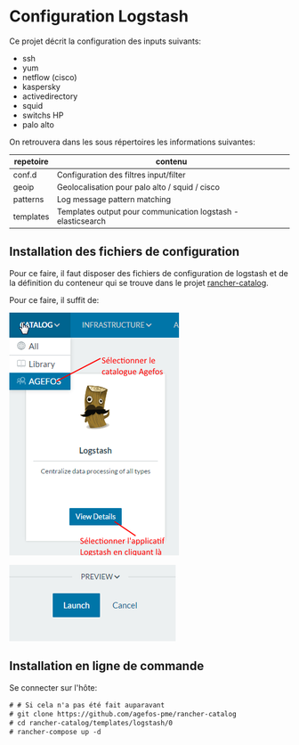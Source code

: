 # Configuration Logstash

Ce projet décrit la configuration des inputs suivants:
- ssh
- yum
- netflow (cisco)
- kaspersky
- activedirectory
- squid
- switchs HP
- palo alto

On retrouvera dans les sous répertoires les informations suivantes:

| repetoire | contenu |
|---|---|
| conf.d | Configuration des filtres input/filter
| geoip | Geolocalisation pour palo alto / squid / cisco
| patterns | Log message pattern matching
| templates | Templates output pour communication logstash - elasticsearch

## Installation des fichiers de configuration

Pour ce faire, il faut disposer des fichiers de configuration de logstash et de la définition du conteneur qui se trouve dans le projet [rancher-catalog](/agefos-pme/rancher-catalog/templates/logstash/).

Pour ce faire, il suffit de:

![Etape1](/docs/etape1.png)

![Etape2](/docs/etape2.png)

## Installation en ligne de commande

Se connecter sur l'hôte:

```shell
# # Si cela n'a pas été fait auparavant
# git clone https://github.com/agefos-pme/rancher-catalog
# cd rancher-catalog/templates/logstash/0
# rancher-compose up -d
```
